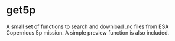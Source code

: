 # get5p
A small set of functions to search and download .nc files from ESA Copernicus 5p mission.
A simple preview function is also included.

